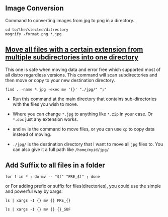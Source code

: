 ## Image Conversion
Command to converting images from jpg to png in a directory.
```
cd to/the/slected/ditrectory
mogrify -format png *.jpg    
```
## [Move all files with a certain extension from multiple subdirectories into one directory](https://unix.stackexchange.com/questions/67503/move-all-files-with-a-certain-extension-from-multiple-subdirectories-into-one-di)

This one is safe when moving data and error free which supported most of all distro regardless versions. This command will scan subdirectories and then move or copy to your new destination directory.
```
find . -name *.jpg -exec mv '{}' "./jpg/" ";"
```

* Run this command at the main directory that contains sub-directories with the files you wish to move.

* Where you can change `*.jpg` to anything like `*.zip` in your case. Or `*.doc` just any extension works.
* and `mv` is the command to move files, or you can use `cp` to copy data instead of moving.
* `./jpg/` is the destination directory that I want to move all `jpg` files to. You can also give it a full path like `/home/myid/jpg/`

## Add Suffix to all files in a folder

```
for f in * ; do mv -- "$f" "PRE_$f" ; done
```
or
For adding prefix or suffix for files(directories), you could use the simple and powerful way by xargs:
 ```
 ls | xargs -I {} mv {} PRE_{}

 ls | xargs -I {} mv {} {}_SUF
```
